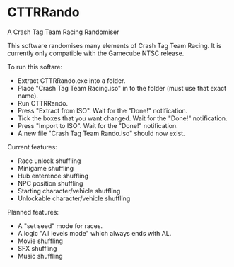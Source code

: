 # CTTRRando
A Crash Tag Team Racing Randomiser

This software randomises many elements of Crash Tag Team Racing. It is currently only compatible with the Gamecube NTSC release. 

To run this softare:
* Extract CTTRRando.exe into a folder.
* Place "Crash Tag Team Racing.iso" in to the folder (must use that exact name).
* Run CTTRRando.
* Press "Extract from ISO". Wait for the "Done!" notification. 
* Tick the boxes that you want changed. Wait for the "Done!" notification.
* Press "Import to ISO". Wait for the "Done!" notification.
* A new file "Crash Tag Team Rando.iso" should now exist.


Current features:
* Race unlock shuffling
* Minigame shuffling
* Hub enterence shuffling
* NPC position shuffling
* Starting character/vehicle shuffling
* Unlockable character/vehicle shuffling

Planned features:
* A "set seed" mode for races.
* A logic "All levels mode" which always ends with AL.
* Movie shuffling
* SFX shuffling
* Music shuffling
